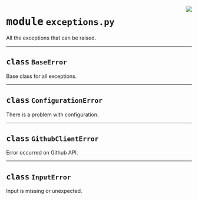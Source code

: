 <!-- markdownlint-disable -->

<a href="../repo_policy_compliance/exceptions.py#L0"><img align="right" style="float:right;" src="https://img.shields.io/badge/-source-cccccc?style=flat-square"></a>

# <kbd>module</kbd> `exceptions.py`
All the exceptions that can be raised. 



---

## <kbd>class</kbd> `BaseError`
Base class for all exceptions. 





---

## <kbd>class</kbd> `ConfigurationError`
There is a problem with configuration. 





---

## <kbd>class</kbd> `GithubClientError`
Error occurred on Github API. 





---

## <kbd>class</kbd> `InputError`
Input is missing or unexpected. 





